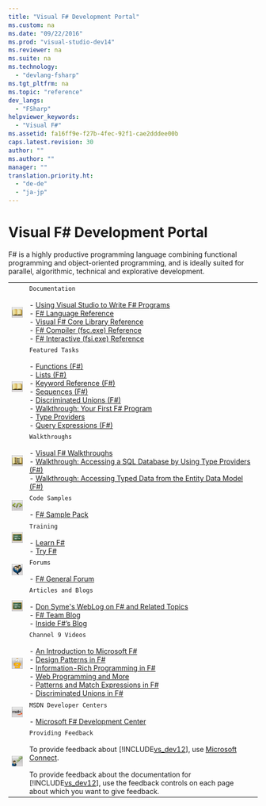 ```yaml
---
title: "Visual F# Development Portal"
ms.custom: na
ms.date: "09/22/2016"
ms.prod: "visual-studio-dev14"
ms.reviewer: na
ms.suite: na
ms.technology: 
  - "devlang-fsharp"
ms.tgt_pltfrm: na
ms.topic: "reference"
dev_langs: 
  - "FSharp"
helpviewer_keywords: 
  - "Visual F#"
ms.assetid: fa16ff9e-f27b-4fec-92f1-cae2dddee00b
caps.latest.revision: 30
author: ""
ms.author: ""
manager: ""
translation.priority.ht: 
  - "de-de"
  - "ja-jp"
---
```

# Visual F# Development Portal
F# is a highly productive programming language combining functional programming and object-oriented programming, and is ideally suited for parallel, algorithmic, technical and explorative development.  
  
|||  
|-|-|  
|![Documentation](../vs140/media/vs_icon_documentation.gif "VS_Icon_Documentation")|`Documentation`<br /><br /> -   [Using Visual Studio to Write F# Programs](../vs140/using-visual-studio-to-write-fsharp-programs.md)<br />-   [F# Language Reference](../vs140/fsharp-language-reference.md)<br />-   [Visual F# Core Library Reference](../vs140/fsharp-core-library-reference.md)<br />-   [F# Compiler (fsc.exe) Reference](../vs140/fsharp-compiler--fsc.exe--reference.md)<br />-   [F# Interactive (fsi.exe) Reference](../vs140/fsharp-interactive--fsi.exe--reference.md)|  
|![Documentation](../vs140/media/vs_icon_documentation.gif "VS_Icon_Documentation")|`Featured Tasks`<br /><br /> -   [Functions (F#)](../vs140/functions--fsharp-.md)<br />-   [Lists (F#)](../vs140/lists--fsharp-.md)<br />-   [Keyword Reference (F#)](../vs140/keyword-reference--fsharp-.md)<br />-   [Sequences (F#)](../vs140/sequences--fsharp-.md)<br />-   [Discriminated Unions (F#)](../vs140/discriminated-unions--fsharp-.md)<br />-   [Walkthrough: Your First F# Program](../vs140/walkthrough--your-first-fsharp-program.md)<br />-   [Type Providers](../vs140/type-providers.md)<br />-   [Query Expressions (F#)](../vs140/query-expressions--fsharp-.md)|  
|![Walkthroughs](../vs140/media/vs_icon_walkthroughs.gif "VS_Icon_Walkthroughs")|`Walkthroughs`<br /><br /> -   [Visual F# Walkthroughs](../vs140/visual-fsharp-samples-and-walkthroughs.md)<br />-   [Walkthrough: Accessing a SQL Database by Using Type Providers (F#)](../vs140/walkthrough--accessing-a-sql-database-by-using-type-providers--fsharp-.md)<br />-   [Walkthrough: Accessing Typed Data from the Entity Data Model (F#)](../vs140/walkthrough--accessing-a-sql-database-by-using-type-providers-and-entities--fsharp-.md)|  
|![Code Samples](../vs140/media/vs_icon_codesamples.gif "VS_icon_CodeSamples")|`Code Samples`<br /><br /> -   [F# Sample Pack](http://go.microsoft.com/fwlink/?LinkId=254878)|  
|![Training](../vs140/media/vs_icon_training.gif "VS_Icon_Training")|`Training`<br /><br /> -   [Learn F#](http://go.microsoft.com/fwlink/?LinkId=254879)<br />-   [Try F#](http://www.tryfsharp.org)|  
|![Forums](../vs140/media/vs_icon_forums.gif "VS_Icon_Forums")|`Forums`<br /><br /> -   [F# General Forum](http://go.microsoft.com/fwlink/?LinkId=248225)|  
|![Training](../vs140/media/vs_icon_training.gif "VS_Icon_Training")|`Articles and Blogs`<br /><br /> -   [Don Syme's WebLog on F# and Related Topics](http://go.microsoft.com/fwlink/?LinkId=254882)<br />-   [F# Team Blog](http://go.microsoft.com/fwlink/?LinkId=254880)<br />-   [Inside F#’s Blog](http://go.microsoft.com/fwlink/?LinkId=254883)|  
|![Channel 9 Videos](../vs140/media/vs_icon_channel9videos.gif "VS_icon_Channel9Videos")|`Channel 9 Videos`<br /><br /> -   [An Introduction to Microsoft F#](http://go.microsoft.com/fwlink/?LinkId=254884)<br />-   [Design Patterns in F#](http://go.microsoft.com/fwlink/?LinkId=254885)<br />-   [Information-Rich Programming in F#](http://go.microsoft.com/fwlink/?LinkId=254886)<br />-   [Web Programming and More](http://go.microsoft.com/fwlink/?LinkId=254887)<br />-   [Patterns and Match Expressions in F#](http://go.microsoft.com/fwlink/?LinkId=254889)<br />-   [Discriminated Unions in F#](http://go.microsoft.com/fwlink/?LinkId=254890)|  
|![MSDN Developer Center](../vs140/media/vs_icon_msdndevcenter.gif "VS_Icon_MSDNDevCenter")|`MSDN Developer Centers`<br /><br /> -   [Microsoft F# Development Center](http://go.microsoft.com/fwlink/?LinkId=254891)|  
|![Providing Feedback](../vs140/media/vs_icon_feedback.gif "VS_Icon_Feedback")|`Providing Feedback`<br /><br /> To provide feedback about [!INCLUDE[vs_dev12](../vs140/includes/vs_dev12_md.md)], use [Microsoft Connect](http://go.microsoft.com/fwlink/?LinkID=150463).<br /><br /> To provide feedback about the documentation for [!INCLUDE[vs_dev12](../vs140/includes/vs_dev12_md.md)], use the feedback controls on each page about which you want to give feedback.|